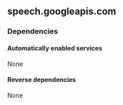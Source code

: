 ## speech.googleapis.com

### Dependencies

#### Automatically enabled services

None

#### Reverse dependencies

None
